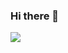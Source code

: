 ### Hi there 👋

<!--
**KKPASII/KKPASII** is a ✨ _special_ ✨ repository because its `README.md` (this file) appears on your GitHub profile.

Here are some ideas to get you started:

- 🔭 I’m currently working on ...
- 🌱 I’m currently learning ...
- 👯 I’m looking to collaborate on ...
- 🤔 I’m looking for help with ...
- 💬 Ask me about ...
- 📫 How to reach me: ...
- 😄 Pronouns: ...
- ⚡ Fun fact: ...
-->

<a href="(https://www.instagram.com/" target="_blank">
  <img src="https://img.shields.io/badge/flat-000000?style=flat&logo=#E4405F&logoColor=FFFFFF"/>
</a>
